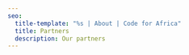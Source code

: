 ```yaml
---
seo:
  title-template: "%s | About | Code for Africa"
  title: Partners
  description: Our partners
---
```

